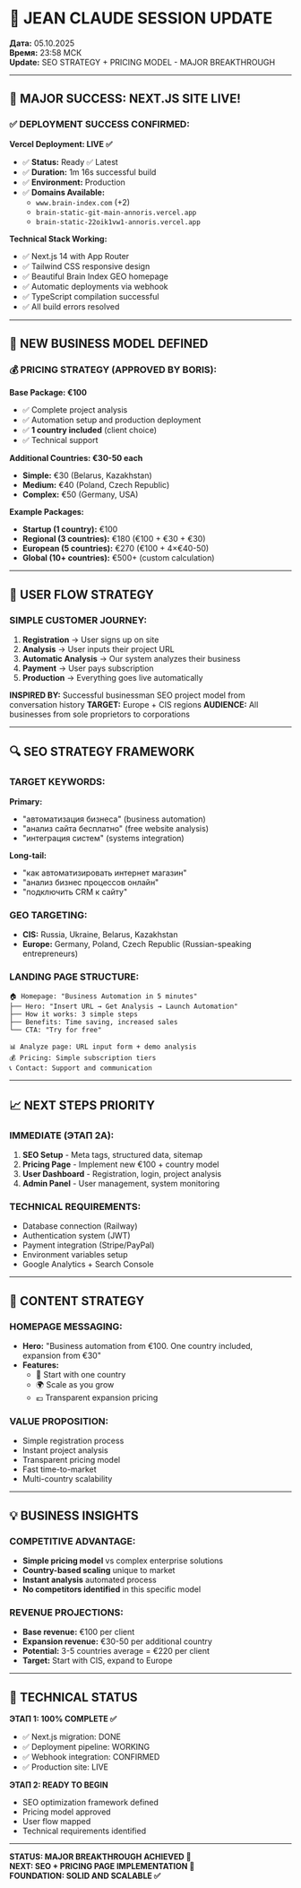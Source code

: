 # 🧠 JEAN CLAUDE SESSION UPDATE

**Дата:** 05.10.2025  
**Время:** 23:58 МСК  
**Update:** SEO STRATEGY + PRICING MODEL - MAJOR BREAKTHROUGH

---

## 🎉 MAJOR SUCCESS: NEXT.JS SITE LIVE!

### ✅ DEPLOYMENT SUCCESS CONFIRMED:

**Vercel Deployment: LIVE ✅**
- ✅ **Status:** Ready ✅ Latest
- ✅ **Duration:** 1m 16s successful build
- ✅ **Environment:** Production
- ✅ **Domains Available:**
  - `www.brain-index.com` (+2)
  - `brain-static-git-main-annoris.vercel.app`
  - `brain-static-22oik1vw1-annoris.vercel.app`

**Technical Stack Working:**
- ✅ Next.js 14 with App Router
- ✅ Tailwind CSS responsive design
- ✅ Beautiful Brain Index GEO homepage
- ✅ Automatic deployments via webhook
- ✅ TypeScript compilation successful
- ✅ All build errors resolved

---

## 🚀 NEW BUSINESS MODEL DEFINED

### 💰 PRICING STRATEGY (APPROVED BY BORIS):

**Base Package: €100**
- ✅ Complete project analysis
- ✅ Automation setup and production deployment
- ✅ **1 country included** (client choice)
- ✅ Technical support

**Additional Countries: €30-50 each**
- **Simple:** €30 (Belarus, Kazakhstan)
- **Medium:** €40 (Poland, Czech Republic)
- **Complex:** €50 (Germany, USA)

**Example Packages:**
- **Startup (1 country):** €100
- **Regional (3 countries):** €180 (€100 + €30 + €30)
- **European (5 countries):** €270 (€100 + 4×€40-50)
- **Global (10+ countries):** €500+ (custom calculation)

---

## 🎯 USER FLOW STRATEGY

### SIMPLE CUSTOMER JOURNEY:
1. **Registration** → User signs up on site
2. **Analysis** → User inputs their project URL
3. **Automatic Analysis** → Our system analyzes their business
4. **Payment** → User pays subscription
5. **Production** → Everything goes live automatically

**INSPIRED BY:** Successful businessman SEO project model from conversation history
**TARGET:** Europe + CIS regions
**AUDIENCE:** All businesses from sole proprietors to corporations

---

## 🔍 SEO STRATEGY FRAMEWORK

### TARGET KEYWORDS:
**Primary:**
- "автоматизация бизнеса" (business automation)
- "анализ сайта бесплатно" (free website analysis)
- "интеграция систем" (systems integration)

**Long-tail:**
- "как автоматизировать интернет магазин"
- "анализ бизнес процессов онлайн"
- "подключить CRM к сайту"

### GEO TARGETING:
- **CIS:** Russia, Ukraine, Belarus, Kazakhstan
- **Europe:** Germany, Poland, Czech Republic (Russian-speaking entrepreneurs)

### LANDING PAGE STRUCTURE:
```
🏠 Homepage: "Business Automation in 5 minutes"
├── Hero: "Insert URL → Get Analysis → Launch Automation"
├── How it works: 3 simple steps
├── Benefits: Time saving, increased sales
└── CTA: "Try for free"

📊 Analyze page: URL input form + demo analysis
💰 Pricing: Simple subscription tiers
📞 Contact: Support and communication
```

---

## 📈 NEXT STEPS PRIORITY

### IMMEDIATE (ЭТАП 2A):
1. **SEO Setup** - Meta tags, structured data, sitemap
2. **Pricing Page** - Implement new €100 + country model
3. **User Dashboard** - Registration, login, project analysis
4. **Admin Panel** - User management, system monitoring

### TECHNICAL REQUIREMENTS:
- Database connection (Railway)
- Authentication system (JWT)
- Payment integration (Stripe/PayPal)
- Environment variables setup
- Google Analytics + Search Console

---

## 🎯 CONTENT STRATEGY

### HOMEPAGE MESSAGING:
- **Hero:** "Business automation from €100. One country included, expansion from €30"
- **Features:** 
  - 🎯 Start with one country
  - 🌍 Scale as you grow
  - 💶 Transparent expansion pricing

### VALUE PROPOSITION:
- Simple registration process
- Instant project analysis
- Transparent pricing model
- Fast time-to-market
- Multi-country scalability

---

## 💡 BUSINESS INSIGHTS

### COMPETITIVE ADVANTAGE:
- **Simple pricing model** vs complex enterprise solutions
- **Country-based scaling** unique to market
- **Instant analysis** automated process
- **No competitors identified** in this specific model

### REVENUE PROJECTIONS:
- **Base revenue:** €100 per client
- **Expansion revenue:** €30-50 per additional country
- **Potential:** 3-5 countries average = €220 per client
- **Target:** Start with CIS, expand to Europe

---

## 🔧 TECHNICAL STATUS

**ЭТАП 1: 100% COMPLETE ✅**
- ✅ Next.js migration: DONE
- ✅ Deployment pipeline: WORKING
- ✅ Webhook integration: CONFIRMED
- ✅ Production site: LIVE

**ЭТАП 2: READY TO BEGIN**
- SEO optimization framework defined
- Pricing model approved
- User flow mapped
- Technical requirements identified

---

**STATUS: MAJOR BREAKTHROUGH ACHIEVED 🚀**  
**NEXT: SEO + PRICING PAGE IMPLEMENTATION 🎯**  
**FOUNDATION: SOLID AND SCALABLE ✅**